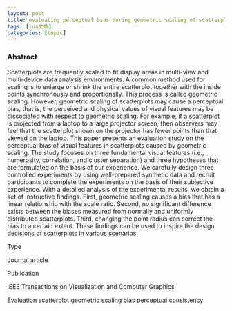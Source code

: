 ```yaml
---
layout: post
title: evaluating perceptual bias during geometric scaling of scatterplots 
tags: [lua文章]
categories: [topic]
---
```

### Abstract

Scatterplots are frequently scaled to fit display areas in multi-view and
multi-device data analysis environments. A common method used for scaling is
to enlarge or shrink the entire scatterplot together with the inside points
synchronously and proportionally. This process is called geometric scaling.
However, geometric scaling of scatterplots may cause a perceptual bias, that
is, the perceived and physical values of visual features may be dissociated
with respect to geometric scaling. For example, if a scatterplot is projected
from a laptop to a large projector screen, then observers may feel that the
scatterplot shown on the projector has fewer points than that viewed on the
laptop. This paper presents an evaluation study on the perceptual bias of
visual features in scatterplots caused by geometric scaling. The study focuses
on three fundamental visual features (i.e., numerosity, correlation, and
cluster separation) and three hypotheses that are formulated on the basis of
our experience. We carefully design three controlled experiments by using
well-prepared synthetic data and recruit participants to complete the
experiments on the basis of their subjective experience. With a detailed
analysis of the experimental results, we obtain a set of instructive findings.
First, geometric scaling causes a bias that has a linear relationship with the
scale ratio. Second, no significant difference exists between the biases
measured from normally and uniformly distributed scatterplots. Third, changing
the point radius can correct the bias to a certain extent. These findings can
be used to inspire the design decisions of scatterplots in various scenarios.

Type

Journal article

Publication

IEEE Transactions on Visualization and Computer Graphics

[Evaluation](/tags/evaluation/) [scatterplot](/tags/scatterplot/) [geometric
scaling](/tags/geometric-scaling/) [bias](/tags/bias/) [perceptual
consistency](/tags/perceptual-consistency/)

##### [](/authors/yating-wei/)